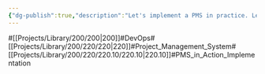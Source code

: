 ```yaml
---
{"dg-publish":true,"description":"Let's implement a PMS in practice. Let's implement it from different solutions like Jira, GitLab, etc....","permalink":"/projects/library/200/220/220-10/220-10/","dgPassFrontmatter":true,"noteIcon":"0","created":"2024-04-09T15:17:57.809+09:00","updated":"2024-06-20T02:28:10.644+09:00"}
---
```


#[[Projects/Library/200/200\|200]]#DevOps#[[Projects/Library/200/220/220\|220]]#Project_Management_System#[[Projects/Library/200/220/220.10/220.10\|220.10]]#PMS_in_Action_Implementation